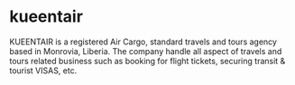 # kueentair
KUEENTAIR is a registered Air Cargo, standard travels and tours agency based in Monrovia, Liberia. The company handle all aspect of travels and tours related business such as booking for flight tickets, securing transit &amp; tourist VISAS, etc.
